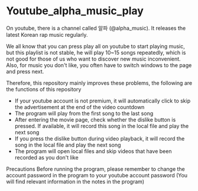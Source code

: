 # Youtube_alpha_music_play

On youtube, there is a channel called 알파 (@alpha_music). It releases the latest Korean rap music regularly.

We all know that you can press play all on youtube to start playing music, but this playlist is not stable, he will play 10~15 songs repeatedly, which is not good for those of us who want to discover new music inconvenient. Also, for music you don't like, you often have to switch windows to the page and press next.

Therefore, this repository mainly improves these problems, the following are the functions of this repository
* If your youtube account is not premium, it will automatically click to skip the advertisement at the end of the video countdown
* The program will play from the first song to the last song
* After entering the movie page, check whether the dislike button is pressed. If available, it will record this song in the local file and play the next song
* If you press the dislike button during video playback, it will record the song in the local file and play the next song
* The program will open local files and skip videos that have been recorded as you don't like

Precautions
Before running the program, please remember to change the account password in the program to your youtube account password (You will find relevant information in the notes in the program)
